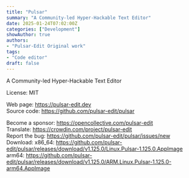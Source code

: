 ```yaml
---
title: "Pulsar"
summary: "A Community-led Hyper-Hackable Text Editor"
date: 2025-01-24T07:02:00Z
categories: ["Development"]
showAuthor: true
authors:
- "Pulsar-Edit Original work"
tags: 
- "Code editor"
draft: false
---
```


A Community-led Hyper-Hackable Text Editor

License: MIT

Web page: <https://pulsar-edit.dev>  
Source code: <https://github.com/pulsar-edit/pulsar>

Become a sponsor: <https://opencollective.com/pulsar-edit>  
Translate: <https://crowdin.com/project/pulsar-edit>  
Report the bug: <https://github.com/pulsar-edit/pulsar/issues/new>  
Download:   x86_64: <https://github.com/pulsar-edit/pulsar/releases/download/v1.125.0/Linux.Pulsar-1.125.0.AppImage>  
            arm64: <https://github.com/pulsar-edit/pulsar/releases/download/v1.125.0/ARM.Linux.Pulsar-1.125.0-arm64.AppImage>
